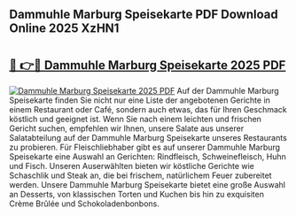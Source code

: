 ## Dammuhle Marburg Speisekarte PDF Download Online 2025 XzHN1

# <h2><a href="http://gccl59h.nevu.top/?p=Dammuhle+Marburg+Speisekarte">🔗 👉🔴 Dammuhle Marburg Speisekarte 2025 PDF</a></h2>

[![Dammuhle Marburg Speisekarte 2025 PDF](https://i.imgur.com/dBaPXMq.png)](http://gccl59h.nevu.top/?p=Dammuhle+Marburg+Speisekarte)
Auf der Dammuhle Marburg Speisekarte finden Sie nicht nur eine Liste der angebotenen Gerichte in einem Restaurant oder Café, sondern auch etwas, das für Ihren Geschmack köstlich und geeignet ist. Wenn Sie nach einem leichten und frischen Gericht suchen, empfehlen wir Ihnen, unsere Salate aus unserer Salatabteilung auf der Dammuhle Marburg Speisekarte unseres Restaurants zu probieren. Für Fleischliebhaber gibt es auf unserer Dammuhle Marburg Speisekarte eine Auswahl an Gerichten: Rindfleisch, Schweinefleisch, Huhn und Fisch. Unseren Auserwählten bieten wir köstliche Gerichte wie Schaschlik und Steak an, die bei frischem, natürlichem Feuer zubereitet werden. Unsere Dammuhle Marburg Speisekarte bietet eine große Auswahl an Desserts, von klassischen Torten und Kuchen bis hin zu exquisiten Crème Brûlée und Schokoladenbonbons.
